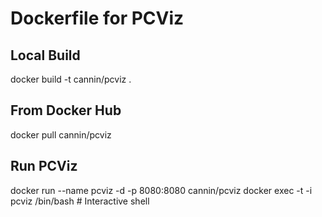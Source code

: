 # Dockerfile for PCViz

## Local Build 
docker build -t cannin/pcviz .

## From Docker Hub 
docker pull cannin/pcviz

## Run PCViz
docker run --name pcviz -d -p 8080:8080 cannin/pcviz
docker exec -t -i pcviz /bin/bash # Interactive shell